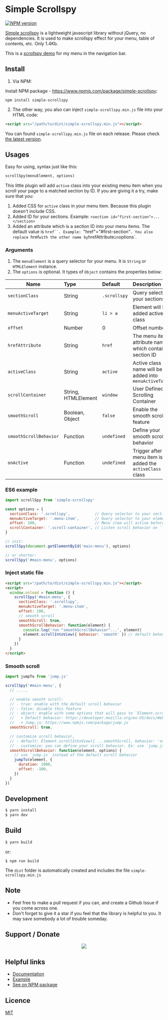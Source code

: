 # Simple Scrollspy

[![NPM version](https://img.shields.io/npm/v/simple-scrollspy.svg)](https://www.npmjs.com/package/simple-scrollspy)

[Simple scrollspy](https://kimyvgy.github.io/simple-scrollspy) is a lightweight javascript library without jQuery, no dependencies. It is used to make scrollspy effect for your menu, table of contents, etc. Only 1.4Kb.

This is a [scrollspy demo](https://kimyvgy.github.io/simple-scrollspy/demo) for my menu in the navigation bar.

## Install
1. Via NPM:

Install NPM package - https://www.npmjs.com/package/simple-scrollspy:

```npm
npm install simple-scrollspy
```

2. The other way, you also can inject `simple-scrollspy.min.js` file into your HTML code:

```html
<script src="/path/to/dist/simple-scrollspy.min.js"></script>
```

You can found `simple-scrollspy.min.js` file on each release. Please check [the latest version](https://github.com/kimyvgy/simple-scrollspy/releases/latest).

## Usages

Easy for using, syntax just like this:

```html
scrollSpy(menuElement, options)
```

This little plugin will add `active` class into your existing menu item when you scroll your page to a matched section by ID.
If you are giving it a try, make sure that you:
1. Added CSS for `active` class in your menu item. Because this plugin doesn't include CSS.
2. Added ID for your sections.
    Example: `<section id="first-section">...</section>`
3. Added an attribute which is a section ID into your menu items. The default value is `href``.
    Example: `"href"="#first-section"`.
You also replace `href` with the other name by `hrefAttribute` in `options`.

### Arguments

1. The `menuElement` is a query selector for your menu. It is `String` or `HTMLElement` instance.
2. The `options` is optional. It types of `Object` contains the properties below:

| Name                   | Type                  | Default      | Description                                                  |
| ---------------------- | :-------------------- | :----------- | :----------------------------------------------------------- |
| `sectionClass`         | String                | `.scrollspy` | Query selector to your sections                              |
| `menuActiveTarget`     | String                | `li > a`     | Element will be added active class                           |
| `offset`               | Number                | 0            | Offset number                                                |
| `hrefAttribute`        | String                | `href`       | The menu item's attribute name which contains section ID     |
| `activeClass`          | String                | `active`     | Active class name will be added into `menuActiveTarget`      |
| `scrollContainer`      | String, HTMLElement   | `window`     | User Defined Scrolling Container                             |
| `smoothScroll`         | Boolean, Object       | `false`      | Enable the smooth scrolling feature                          |
| `smoothScrollBehavior` | Function              | `undefined`  | Define your smooth scroll behavior                           |
| `onActive`             | Function<HTMLElement> | `undefined`  | Trigger after the menu item is added the `activeClass` class |

### ES6 example

```js
import scrollSpy from 'simple-scrollspy'

const options = {
  sectionClass: '.scrollspy',           // Query selector to your sections
  menuActiveTarget: '.menu-item',       // Query selector to your elements that will be added `active` class
  offset: 100,                          // Menu item will active before scroll to a matched section 100px
  scrollContainer: '.scroll-container', // Listen scroll behavior on `.scroll-container` instead of `window`
}

// init:
scrollSpy(document.getElementById('main-menu'), options)

// or shorter:
scrollSpy('#main-menu', options)
```

### Inject static file

```html
<script src="/path/to/dist/simple-scrollspy.min.js"></script>
<script>
  window.onload = function () {
    scrollSpy('#main-menu', {
      sectionClass: '.scrollspy',
      menuActiveTarget: '.menu-item',
      offset: 100,
      // smooth scroll
      smoothScroll: true,
      smoothScrollBehavior: function(element) {
        console.log('run "smoothScrollBehavior"...', element)
        element.scrollIntoView({ behavior: 'smooth' }) // default behavior
      }
    })
  }
</script>
```

### Smooth scroll

```javascript
import jumpTo from 'jump.js'

scrollSpy('#main-menu', {
  // ....,

  // enable smooth scroll:
  // - true: enable with the default scroll behavior
  // - false: disable this feature
  // - object: enable with some options that will pass to `Element.scrollIntoView` or `smoothScrollBehavior`
  //   + Default behavior: https://developer.mozilla.org/en-US/docs/Web/API/Element/scrollIntoView
  //   + Jump.js: https://www.npmjs.com/package/jump.js
  smoothScroll: true,

  // customize scroll behavior,
  // - default: Element.scrollIntoView({ ...smoothScroll, behavior: 'smooth' })
  // - customize: you can define your scroll behavior. Ex: use `jump.js`, jQuery, .etc
  smoothScrollBehavior: function(element, options) {
    // use `jump.js` instead of the default scroll behavior
    jumpTo(element, {
      duration: 1000,
      offset: -100,
    })
  }
})
```

## Development

```bash
$ yarn install
$ yarn dev
```

## Build
```bash
$ yarn build
```
or:
```npm
$ npm run build
```
The `dist` folder is automatically created and includes the file `simple-scrollspy.min.js`

## Note
- Feel free to make a pull request if you can, and create a Github Issue if you come across one.
- Don't forget to give it a star if you feel that the library is helpful to you. It may save somebody a lot of trouble someday.

## Support / Donate

<p align="center">
  <a href="https://kimyvgy.webee.asia" target="_blank" title="Donate with: Paypal, Momo, Buymeacoffee">
    <img src="https://user-images.githubusercontent.com/13513658/208368616-f20301e6-61d5-449b-aa87-5dda17b273b7.png">
  </a>
</p>

## Helpful links
- [Documentation](https://kimyvgy.github.io/simple-scrollspy)
- [Example](https://kimyvgy.github.io/simple-scrollspy/demo)
- [See on NPM package](https://www.npmjs.com/package/simple-scrollspy)

## Licence
[MIT](./LICENSE)
